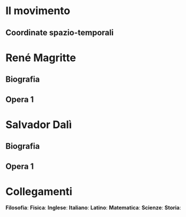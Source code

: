 # Il movimento
## Coordinate spazio-temporali
# René Magritte
## Biografia
## Opera 1
# Salvador Dalì
## Biografia
## Opera 1
# Collegamenti
**Filosofia**:
**Fisica**:
**Inglese**:
**Italiano**:
**Latino**:
**Matematica**:
**Scienze**:
**Storia**:
